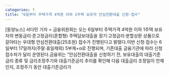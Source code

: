 ```yaml
---
categories: f
title: "6일부터 주택가격 4억원 이하 1주택 보유자 안심전환대출 신청·접수"
---
```

[동양뉴스] 서다민 기자 = 금융위원회는 오는 6일부터 주택가격 4억원 이하 1주택 보유자의 변동금리·준고정금리(혼합형) 주택담보대출을 장기·고정금리·분할상환 상품으로 갈아타는 우대형 안심전환대출(25조원) 접수가 진행된다고 밝혔다.이번 신청·접수는 6일부터 17일까지(주말·휴일제외) 5부제+α로 진행되며, 기존대출 금융기관에 따라 신청 접수처가 달리 운영된다.금융위는 “안심전환대출을 신청하기 전, 보유대출의 대출기준금리 종류 및 금리조정주기와 대출기준금리 추이를 확인해 다음 대출금리 조정일이 언제인지, 조정주기 동안 대출기준금리가